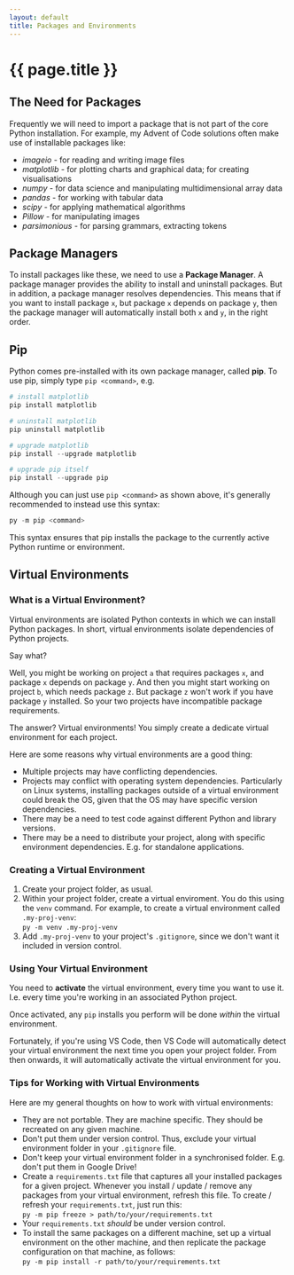```yaml
---
layout: default
title: Packages and Environments
---
```

# {{ page.title }}

## The Need for Packages

Frequently we will need to import a package that is not part of the core Python installation. For example, my Advent of Code solutions often make use of installable packages like:

- _imageio_ - for reading and writing image files
- _matplotlib_ - for plotting charts and graphical data; for creating visualisations
- _numpy_ - for data science and manipulating multidimensional array data
- _pandas_ - for working with tabular data
- _scipy_ - for applying mathematical algorithms
- _Pillow_ - for manipulating images
- _parsimonious_ - for parsing grammars, extracting tokens

## Package Managers

To install packages like these, we need to use a **Package Manager**. A package manager provides the ability to install and uninstall packages.  But in addition, a package manager resolves dependencies.  This means that if you want to install package `x`, but package `x` depends on package `y`, then the package manager will automatically install both `x` and `y`, in the right order.

## Pip

Python comes pre-installed with its own package manager, called **pip**. To use pip, simply type `pip <command>`, e.g.

```python
# install matplotlib
pip install matplotlib

# uninstall matplotlib
pip uninstall matplotlib

# upgrade matplotlib
pip install --upgrade matplotlib

# upgrade pip itself
pip install --upgrade pip
```

Although you can just use `pip <command>` as shown above, it's generally recommended to instead use this syntax:

```python
py -m pip <command>
```

This syntax ensures that pip installs the package to the currently active Python runtime or environment.

## Virtual Environments

### What is a Virtual Environment?

Virtual environments are isolated Python contexts in which we can install Python packages. In short, virtual environments isolate dependencies of Python projects. 

Say what?

Well, you might be working on project `a` that requires packages `x`, and package `x` depends on package `y`. And then you might start working on project `b`, which needs package `z`. But package `z` won't work if you have package `y` installed. So your two projects have incompatible package requirements.

The answer? Virtual environments!  You simply create a dedicate virtual environment for each project.

Here are some reasons why virtual environments are a good thing:

- Multiple projects may have conflicting dependencies.
- Projects may conflict with operating system dependencies. Particularly on Linux systems, installing packages outside of a virtual environment could break the OS, given that the OS may have specific version dependencies.
- There may be a need to test code against different Python and library versions.
- There may be a need to distribute your project, along with specific environment dependencies.  E.g. for standalone applications.

### Creating a Virtual Environment

1. Create your project folder, as usual.
1. Within your project folder, create a virtual enviroment. You do this using the `venv` command.  For example, to create a virtual environment called `.my-proj-venv`: \
`py -m venv .my-proj-venv`
1. Add `.my-proj-venv` to your project's `.gitignore`, since we don't want it included in version control.

### Using Your Virtual Environment

You need to **activate** the virtual environment, every time you want to use it.  I.e. every time you're working in an associated Python project.

Once activated, any `pip` installs you perform will be done _within_ the virtual environment.

Fortunately, if you're using VS Code, then VS Code will automatically detect your virtual environment the next time you open your project folder. From then onwards, it will automatically activate the virtual environment for you.

### Tips for Working with Virtual Environments

Here are my general thoughts on how to work with virtual environments:

- They are not portable. They are machine specific. They should be recreated on any given machine.
- Don't put them under version control. Thus, exclude your virtual environment folder in your `.gitignore` file.
- Don't keep your virtual environment folder in a synchronised folder.  E.g. don't put them in Google Drive!
- Create a `requirements.txt` file that captures all your installed packages for a given project. Whenever you install / update / remove any packages from your virtual environment, refresh this file. To create / refresh your `requirements.txt`, just run this: \
`py -m pip freeze > path/to/your/requirements.txt`
- Your `requirements.txt` _should_ be under version control.
- To install the same packages on a different machine, set up a virtual environment on the other machine, and then replicate the package configuration on that machine, as follows: \
`py -m pip install -r path/to/your/requirements.txt`

